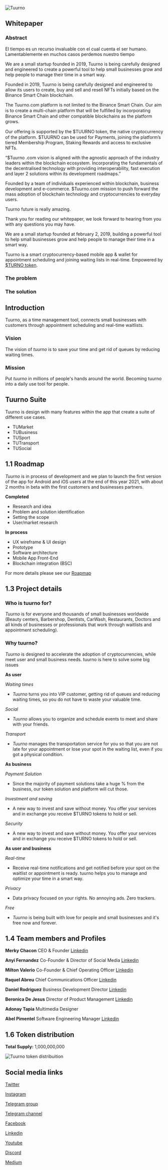 ![Tuurno](https://tuurno.com/img/logoheader.png) 

## Whitepaper

### Abstract

El tiempo es un recurso invaluable con el cual cuenta el ser humano. Lamentablemente en muchos casos perdemos nuestro tiempo 



We are a small startup founded in 2019, Tuurno is being carefully designed and engineered to create a powerful tool to help small businesses grow and help people to manage their time in a smart way.

Founded in 2019, Tuurno is being carefully designed and engineered to allow its users to create, buy and sell and resell NFTs initially based on the Binance Smart Chain  blockchain.

The Tuurno.com platform is not limited to the Binance Smart Chain. Our aim is to create a multi-chain platform that will be fulﬁlled by incorporating Binance Smart Chain and other compatible blockchains as the platform grows.

Our oﬀering is supported by the $TUURNO  token, the native cryptocurrency of the platform. $TUURNO  can be used for Payments, joining the platform’s tiered Membership Program, Staking Rewards and access to exclusive NFTs.

“$Tuurno  .com vision is aligned with the agnostic approach of the industry leaders within the blockchain ecosystem. Incorporating the fundamentals of the decentralised technology with providing interoperability, fast execution and layer 2 solutions within its development roadmaps.”

Founded by a team of individuals experienced within blockchain, business development and e-commerce. $Tuurno.com mission to push forward the mass adoption of blockchain technology and cryptocurrencies to everyday users.

Tuurno future is really amazing.

Thank you for reading our whitepaper, we look forward to hearing from you with any questions you may have.



We are a small startup founded at february 2, 2019, building a powerful tool to help small businesses grow and help people to manage their time in a smart way.

Tuurno is a smart cryptocurrency-based mobile app & wallet for appointment scheduling and joining waiting lists in real-time. Empowered by [$TURNO token](https://bscscan.com/token/0x5365e63fc843dfa38cef6c4e742e8ffb7af34f9a).

### The problem

### The solution

## Introduction

Tuurno, as a time management tool, connects small businesses with customers through appointment scheduling and real-time waitlists.

### Vision
The vision of *tuurno* is to save your time and get rid of queues by reducing waiting times.

### Mission
Put *tuurno* in millions of people's hands around the world. Becoming tuurno into a daily use tool for people.


## Tuurno Suite

Tuurno is design with many features within the app that create a suite of different use cases.

* TUMarket
* TUBusiness
* TUSport
* TUTransport
* TUSocial

## 1.1 Roadmap

*Tuurno* is in process of development and we plan to launch the first version of the app for Android and iOS users at the end of this year 2021, with about 2 months in beta with the first customers and businesses partners.

**Completed**

* Research and idea
* Problem and solution identification
* Setting the scope
* User/market research

**In process**
* UX wireframe & UI design
* Prototype
* Software architecture
* Mobile App Front-End
* Blockchain integration (BSC)

For more details please see our [Roapmap](https://tuurno.com/#roadmap)

## 1.3 Project details  

### Who is tuurno for?

*Tuurno* is for everyone and thousands of small businesses worldwide (Beauty centers, Barbershop, Dentists, CarWash, Restaurants, Doctors and all kinds of businesses or professionals that work through waitlists and appointment scheduling).

### Why tuurno? 

*Tuurno* is designed to accelerate the adoption of cryptocurrencies, while meet user and small business needs. tuurno is here to solve some big issues

**As user**

*Waiting times*

* *Tuurno* turns you into VIP customer, getting rid of queues and reducing waiting times, so you do not have to waste your valuable time.

*Social*

* *Tuurno* allows you to organize and schedule events to meet and share with your friends.

*Transport*

* *Tuurno* manages the transportation service for you so that you are not late for your appointment or lose your spot in the waiting list, even if you got a physical condition.

**As business**

*Payment Solution*

* Since the majority of payment solutions take a huge % from the business, our token solution and platform will cut those.

*Investment and saving*

* A new way to invest and save without money. You offer your services and in exchange you receive $TURNO tokens to hold or sell.

*Security*

* A new way to invest and save without money. You offer your services and in exchange you receive $TURNO tokens to hold or sell.

**As user and business**

*Real-time*

* Receive real-time notifications and get notified before your spot on the waitlist or appointment is ready. tuurno helps you to manage and optimize your time in a smart way.

*Privacy*

* Data privacy focused on your rights. No annoying ads. Zero trackers.

*Free*

* *Tuurno* is being built with love for people and small businesses and it's free now and forever.

## 1.4 Team members and Profiles

**Merky Chacon** CEO & Founder [Linkedin](https://www.linkedin.com/in/merky-chacon-de-jesus-84a37416b/)

**Anyi Fernandez** Co-Founder & Director of Social Media [Linkedin](https://www.linkedin.com/in/anyi-fern%C3%A1ndez-a68742218/)

**Milton Valerio** Co-Founder & Chief Operating Officer [Linkedin](https://www.linkedin.com/in/miltonvalerio/)

**Raquel Abreu** Chief Communications Officer [Linkedin](https://www.linkedin.com/in/raquel-abreu-nu%C3%B1ez-88773413a/)

**Daniel Rodriguez** Business Development Director [Linkedin](https://www.linkedin.com/in/paolorodriguezrd/)

**Beronica De Jesus** Director of Product Management [Linkedin](https://www.linkedin.com/in/beronicadejesus/)

**Adonay Tapia** Multimedia Designer

**Abel Pimentel** Software Engineering Manager [Linkedin](https://www.linkedin.com/in/abeldjesusp/)

## 1.6 Token distribution

**Total Supply:** 1,000,000,000

![Tuurno token distribuition](https://tuurno.com/tokendistribution.jpg)

## Social media links

[Twitter](https://twitter.com/tuurnoapp)

[Instagram](https://instagram.com/tuurnoapp)

[Telegram group](https://t.me/tuurnoapp)

[Telegram channel](https://t.me/tuurnoapp_ann)

[Facebook](https://facebook.com/tuurnoapp)

[Linkedin](https://www.linkedin.com/company/tuurno)

[Youtube](https://www.youtube.com/channel/UCl0AADWQf63SwaN7Mmm_Cww?sub_confirmation=1)

[Discord](https://discord.gg/nzp2kXHjuY)

[Medium](https://medium.com/@tuurnoapp)



